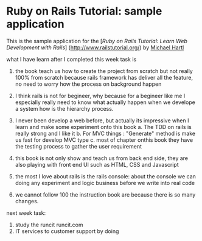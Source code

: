 # Ruby on Rails Tutorial: sample application

This is the sample application for the
[*Ruby on Rails Tutorial:
Learn Web Development with Rails*] (http://www.railstutorial.org/)
by [Michael Hartl](http://www.michaelhartl.com)



what I have learn after I completed this week task is 
1. the book teach us how to create the project from scratch but not really 100% from scratch
    because rails framework has deliver all the feature, no need to worry how the process on background happen

2. I think rails is not for begineer, why
    because for a begineer like me I especially really need to know what actually happen when we develope a system
    how is the hierarchy process.

3. I never been develop a web before, but actually its impressive when I learn and make some experiment onto this book
    a. The TDD on rails is really strong and I like it
    b. For MVC things : "Generate" method is make us fast for develop MVC type
    c. most of chapter onthis book they have the testing process to gather the user requirement

4. this book is not only show and teach us from back end side, they are also playing with front end UI such as HTML, CSS and Javascript
5. the most I love about rails is the rails console: 
    about the console we can doing any experiment and logic business before we write into real code

6. we cannot follow 100 the instruction book are because there is so many changes.



next week task:
1. study the runcit runcit.com
2. IT services to customer support by doing 

